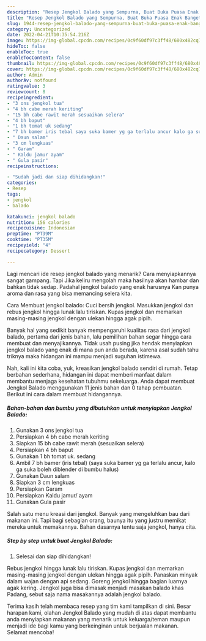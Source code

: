 ```yaml
---
description: "Resep Jengkol Balado yang Sempurna, Buat Buka Puasa Enak Banget"
title: "Resep Jengkol Balado yang Sempurna, Buat Buka Puasa Enak Banget"
slug: 1944-resep-jengkol-balado-yang-sempurna-buat-buka-puasa-enak-banget
category: Uncategorized
date: 2022-04-21T10:35:54.216Z
image: https://img-global.cpcdn.com/recipes/0c9f60df97c3ff48/680x482cq70/jengkol-balado-foto-resep-utama.jpg
hideToc: false
enableToc: true
enableTocContent: false
thumbnail: https://img-global.cpcdn.com/recipes/0c9f60df97c3ff48/680x482cq70/jengkol-balado-foto-resep-utama.jpg
cover: https://img-global.cpcdn.com/recipes/0c9f60df97c3ff48/680x482cq70/jengkol-balado-foto-resep-utama.jpg
author: Admin
authorAv: notfound
ratingvalue: 3
reviewcount: 8
recipeingredient:
- "3 ons jengkol tua"
- "4 bh cabe merah keriting"
- "15 bh cabe rawit merah sesuaikan selera"
- "4 bh baput"
- "1 bh tomat uk sedang"
- "7 bh bamer iris tebal saya suka bamer yg ga terlalu ancur kalo ga suka boleh diblender di bumbu halus"
- " Daun salam"
- "3 cm lengkuas"
- " Garam"
- " Kaldu jamur ayam"
- " Gula pasir"
recipeinstructions:

- "Sudah jadi dan siap dihidangkan!"
categories:
- Resep
tags:
- jengkol
- balado

katakunci: jengkol balado 
nutrition: 156 calories
recipecuisine: Indonesian
preptime: "PT39M"
cooktime: "PT35M"
recipeyield: "4"
recipecategory: Dessert

---
```



Lagi mencari ide resep jengkol balado yang menarik? Cara menyiapkannya sangat gampang. Tapi Jika keliru mengolah maka hasilnya akan hambar dan bahkan tidak sedap. Padahal jengkol balado yang enak harusnya Kan punya aroma dan rasa yang bisa memancing selera kita.


Cara Membuat jengkol balado: Cuci bersih jengkol. Masukkan jengkol dan rebus jengkol hingga lunak lalu tiriskan. Kupas jengkol dan memarkan masing-masing jengkol dengan ulekan hingga agak pipih.

Banyak hal yang sedikit banyak mempengaruhi kualitas rasa dari jengkol balado, pertama dari jenis bahan, lalu pemilihan bahan segar hingga cara membuat dan menyajikannya. Tidak usah pusing jika hendak menyiapkan jengkol balado yang enak di mana pun anda berada, karena asal sudah tahu triknya maka hidangan ini mampu menjadi suguhan istimewa.


Nah, kali ini kita coba, yuk, kreasikan jengkol balado sendiri di rumah. Tetap berbahan sederhana, hidangan ini dapat memberi manfaat dalam membantu menjaga kesehatan tubuhmu sekeluarga. Anda dapat membuat Jengkol Balado menggunakan 11 jenis bahan dan 0 tahap pembuatan. Berikut ini cara dalam membuat hidangannya.

<!--inarticleads1-->

##### Bahan-bahan dan bumbu yang dibutuhkan untuk menyiapkan Jengkol Balado:

1. Gunakan 3 ons jengkol tua
1. Persiapkan 4 bh cabe merah keriting
1. Siapkan 15 bh cabe rawit merah (sesuaikan selera)
1. Persiapkan 4 bh baput
1. Gunakan 1 bh tomat uk. sedang
1. Ambil 7 bh bamer (iris tebal) (saya suka bamer yg ga terlalu ancur, kalo ga suka boleh diblender di bumbu halus)
1. Gunakan  Daun salam
1. Siapkan 3 cm lengkuas
1. Persiapkan  Garam
1. Persiapkan  Kaldu jamur/ ayam
1. Gunakan  Gula pasir


Salah satu menu kreasi dari jengkol. Banyak yang mengeluhkan bau dari makanan ini. Tapi bagi sebagian orang, baunya itu yang justru memikat mereka untuk memakannya. Bahan dasarnya tentu saja jengkol, hanya cita. 

<!--inarticleads2-->

##### Step by step untuk buat Jengkol Balado:


1. Selesai dan siap dihidangkan!

Rebus jengkol hingga lunak lalu tiriskan. Kupas jengkol dan memarkan masing-masing jengkol dengan ulekan hingga agak pipih. Panaskan minyak dalam wajan dengan api sedang. Goreng jengkol hingga bagian luarnya agak kering. Jengkol juga bisa dimasak menjadi masakan balado khas Padang, sebut saja nama masakannya adalah jengkol balado. 

Terima kasih telah membaca resep yang tim kami tampilkan di sini. Besar harapan kami, olahan Jengkol Balado yang mudah di atas dapat membantu anda menyiapkan makanan yang menarik untuk keluarga/teman maupun menjadi ide bagi kamu yang berkeinginan untuk berjualan makanan. Selamat mencoba!
